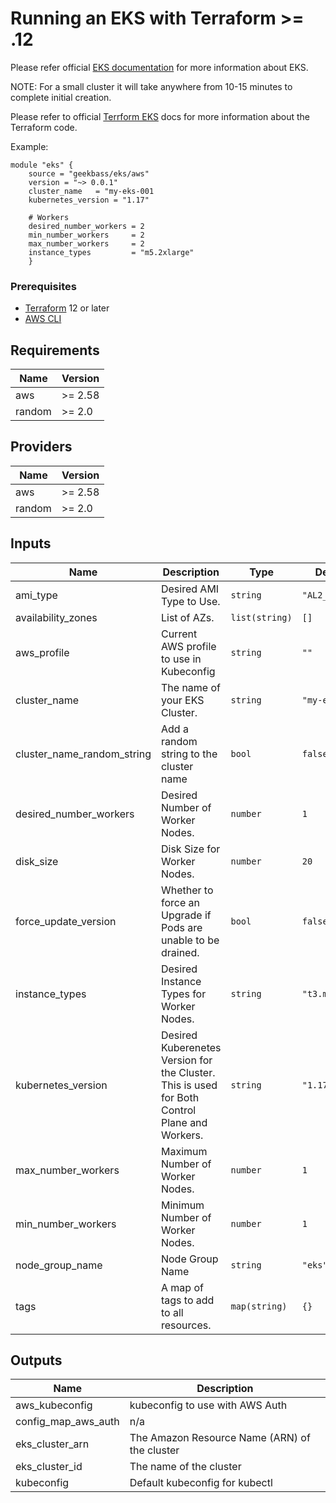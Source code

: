 # Running an EKS with Terraform >= .12  
Please refer official [EKS documentation](https://docs.aws.amazon.com/eks/latest/userguide/what-is-eks.html) for more information about EKS.

NOTE: For a small cluster it will take anywhere from 10-15 minutes to complete initial creation.

Please refer to official [Terrform EKS](https://registry.terraform.io/providers/hashicorp/aws/latest/docs/resources/eks_cluster) docs for more information about the Terraform code.

Example:

```hcl
module "eks" {
    source = "geekbass/eks/aws"
    version = "~> 0.0.1"
    cluster_name   = "my-eks-001
    kubernetes_version = "1.17"

    # Workers
    desired_number_workers = 2
    min_number_workers     = 2
    max_number_workers     = 2
    instance_types         = "m5.2xlarge"
    }
```
### Prerequisites
- [Terraform](https://www.terraform.io/downloads.html) 12 or later
- [AWS CLI](https://docs.aws.amazon.com/cli/latest/userguide/cli-chap-install.html)

## Requirements

| Name | Version |
|------|---------|
| aws | >= 2.58 |
| random | >= 2.0 |

## Providers

| Name | Version |
|------|---------|
| aws | >= 2.58 |
| random | >= 2.0 |

## Inputs

| Name | Description | Type | Default | Required |
|------|-------------|------|---------|:--------:|
| ami\_type | Desired AMI Type to Use. | `string` | `"AL2_x86_64"` | no |
| availability\_zones | List of AZs. | `list(string)` | `[]` | no |
| aws\_profile | Current AWS profile to use in Kubeconfig | `string` | `""` | no |
| cluster\_name | The name of your EKS Cluster. | `string` | `"my-eks"` | no |
| cluster\_name\_random\_string | Add a random string to the cluster name | `bool` | `false` | no |
| desired\_number\_workers | Desired Number of Worker Nodes. | `number` | `1` | no |
| disk\_size | Disk Size for Worker Nodes. | `number` | `20` | no |
| force\_update\_version | Whether to force an Upgrade if Pods are unable to be drained. | `bool` | `false` | no |
| instance\_types | Desired Instance Types for Worker Nodes. | `string` | `"t3.medium"` | no |
| kubernetes\_version | Desired Kuberenetes Version for the Cluster. This is used for Both Control Plane and Workers. | `string` | `"1.17"` | no |
| max\_number\_workers | Maximum Number of Worker Nodes. | `number` | `1` | no |
| min\_number\_workers | Minimum Number of Worker Nodes. | `number` | `1` | no |
| node\_group\_name | Node Group Name | `string` | `"eks"` | no |
| tags | A map of tags to add to all resources. | `map(string)` | `{}` | no |

## Outputs

| Name | Description |
|------|-------------|
| aws\_kubeconfig | kubeconfig to use with AWS Auth |
| config\_map\_aws\_auth | n/a |
| eks\_cluster\_arn | The Amazon Resource Name (ARN) of the cluster |
| eks\_cluster\_id | The name of the cluster |
| kubeconfig | Default kubeconfig for kubectl |

